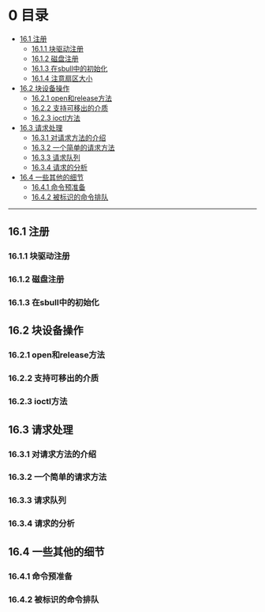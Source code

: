 <h1 id="0">0 目录</h1>

* [16.1 注册](#16.1)
    - [16.1.1 块驱动注册](#16.1.1)
    - [16.1.2 磁盘注册](#16.1.2)
    - [16.1.3 在sbull中的初始化](#16.1.3)
    - [16.1.4 注意扇区大小](#16.1.4)
* [16.2 块设备操作](#16.2)
    - [16.2.1 open和release方法](#16.2.1)
    - [16.2.2 支持可移出的介质](#16.2.2)
    - [16.2.3 ioctl方法](#16.2.3)
* [16.3 请求处理](#16.3)
    - [16.3.1 对请求方法的介绍](#16.3.1)
    - [16.3.2 一个简单的请求方法](#16.3.2)
    - [16.3.3 请求队列](#16.3.3)
    - [16.3.4 请求的分析](#16.3.4)
* [16.4 一些其他的细节](#16.4)
    - [16.4.1 命令预准备](#16.4.1)
    - [16.4.2 被标识的命令排队](#16.4.2)

***

<h2 id="16.1">16.1 注册</h2>

<h3 id="16.1.1">16.1.1 块驱动注册</h3>

<h3 id="16.1.2">16.1.2 磁盘注册</h3>

<h3 id="16.1.3">16.1.3 在sbull中的初始化</h3>

<h2 id="16.2">16.2 块设备操作</h2>

<h3 id="16.2.1">16.2.1 open和release方法</h3>

<h3 id="16.2.2">16.2.2 支持可移出的介质</h3>

<h3 id="16.2.3">16.2.3 ioctl方法</h3>

<h2 id="16.3">16.3 请求处理</h2>

<h3 id="16.3.1">16.3.1 对请求方法的介绍</h3>

<h3 id="16.3.2">16.3.2 一个简单的请求方法</h3>

<h3 id="16.3.3">16.3.3 请求队列</h3>

<h3 id="16.3.4">16.3.4 请求的分析</h3>

<h2 id="16.4">16.4 一些其他的细节</h2>

<h3 id="16.4.1">16.4.1 命令预准备</h3>

<h3 id="16.4.2">16.4.2 被标识的命令排队</h3>

